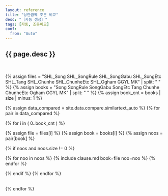 ```yaml
---
layout: reference
title: "상한금궤 조문 비교"
desc: "〔자동 생성〕"
tags: [자동, 조문비교]
conf:
  from: "Auto"
---
```


{{ page.desc }}
--------------------

<br>

{% assign files = "SHL_Song SHL_SongRule SHL_SongGabu SHL_SongEtc SHL_Tang SHL_Chunhe SHL_ChunheEtc SHL_Ogham GGYL MK" | split: " " %}
{% assign books = "Song SongRule SongGabu SongEtc Tang Chunhe ChunheEtc Ogham GGYL MK" | split: " " %}
{% assign book_cnt = books | size | minus: 1 %}

{% assign data_compared = site.data.compare.similartext_auto %}
{% for pair in data_compared %}

<div class="compare-set" markdown="1">
{% for i in ( 0..book_cnt ) %}

{% assign file = files[i] %}
{% assign book = books[i] %}
{% assign noos = pair[book] %}

{% if noos and noos.size != 0 %}

{% for noo in noos %}
{% include clause.md book=file noo=noo %}
{% endfor %}

{% endif %}
{% endfor %}
</div>

<br>
{% endfor %}
